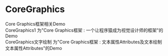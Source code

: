 # CoreGraphics
Core Graphics框架相关Demo
</br>
CoreGraphics1  为"Core Graphics框架 : 一个让程序猿成为视觉设计师的框架"的Demo
</br>
CoreGraphics文字绘制  为"Core Graphics框架 : 文本属性Attributes及文本绘制文本属性Attributes"的Demo
